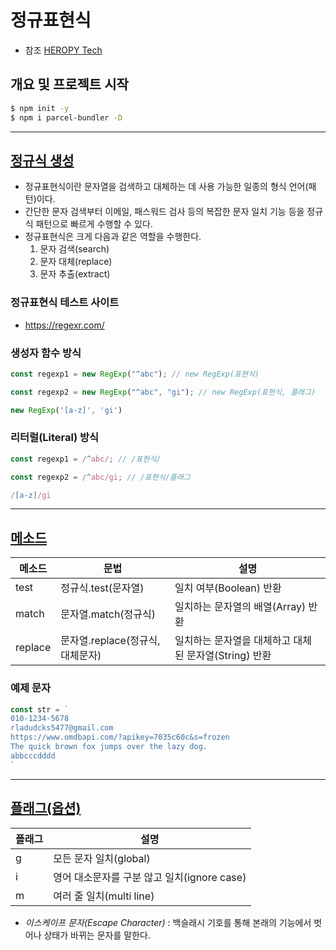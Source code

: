# 정규표현식
- 참조 [HEROPY Tech](https://heropy.blog/2018/10/28/regexp/)
## 개요 및 프로젝트 시작
```bash
$ npm init -y
$ npm i parcel-bundler -D
```

----
## [정규식 생성](https://github.com/dudcks5477/Front_end/blob/master/JS/js_level_up/regular_expression/js/ex1.js)
- 정규표현식이란 문자열을 검색하고 대체하는 데 사용 가능한 일종의 형식 언어(패턴)이다.
- 간단한 문자 검색부터 이메일, 패스워드 검사 등의 복잡한 문자 일치 기능 등을 정규식 패턴으로 빠르게 수행할 수 있다.
- 정규표현식은 크게 다음과 같은 역할을 수행한다.
  1. 문자 검색(search)
  1. 문자 대체(replace)
  1. 문자 추출(extract)
### 정규표현식 테스트 사이트
  - https://regexr.com/
### 생성자 함수 방식
```js
const regexp1 = new RegExp("^abc"); // new RegExp(표현식)

const regexp2 = new RegExp("^abc", "gi"); // new RegExp(표현식, 플래그)

new RegExp('[a-z]', 'gi')
```
### 리터럴(Literal) 방식
```js
const regexp1 = /^abc/; // /표현식/

const regexp2 = /^abc/gi; // /표현식/플래그

/[a-z]/gi
```

----
## [메소드](https://github.com/dudcks5477/Front_end/blob/master/JS/js_level_up/regular_expression/js/ex2.js)
메소드|문법|설명
--|--|--
test|정규식.test(문자열)|일치 여부(Boolean) 반환
match|문자열.match(정규식)|일치하는 문자열의 배열(Array) 반환
replace|문자열.replace(정규식, 대체문자)|일치하는 문자열을 대체하고 대체된 문자열(String) 반환
### 예제 문자
```js
const str = `
010-1234-5678
rladudcks5477@gmail.com
https://www.omdbapi.com/?apikey=7035c60c&s=frozen
The quick brown fox jumps over the lazy dog.
abbcccdddd
`
```

----
## [플래그(옵션)](https://github.com/dudcks5477/Front_end/blob/master/JS/js_level_up/regular_expression/js/ex3.js)
플래그 | 설명
--|--
g | 모든 문자 일치(global)
i | 영어 대소문자를 구분 않고 일치(ignore case)
m | 여러 줄 일치(multi line)
- _이스케이프 문자(Escape Character)_ : 백슬래시 기호를 통해 본래의 기능에서 벗어나 상태가 바뀌는 문자를 말한다.